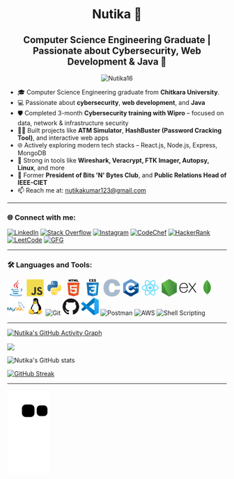 <h1 align="center">Nutika 💫</h1>
<h2 align="center">Computer Science Engineering Graduate | Passionate about Cybersecurity, Web Development & Java 🚀</h2>

<p align="center">
  <img src="https://komarev.com/ghpvc/?username=Nutika16&label=Profile%20views&color=0e19b4&style=flat-square" alt="Nutika16" />
</p>

- 🎓 Computer Science Engineering graduate from **Chitkara University**. 
- 💻 Passionate about **cybersecurity**, **web development**, and **Java**  
- 🛡️ Completed 3-month **Cybersecurity training with Wipro** – focused on data, network & infrastructure security  
- 👩‍💻 Built projects like **ATM Simulator**, **HashBuster (Password Cracking Tool)**, and interactive web apps  
- 🌐 Actively exploring modern tech stacks – React.js, Node.js, Express, MongoDB  
- 🧠 Strong in tools like **Wireshark, Veracrypt, FTK Imager, Autopsy, Linux**, and more  
- 🤝 Former **President of Bits 'N' Bytes Club**, and **Public Relations Head of IEEE-CIET**  
- 📫 Reach me at: nutikakumar123@gmail.com  

---

<h3 align="left">🌐 Connect with me:</h3>
<p align="left">
  <a href="https://www.linkedin.com/in/nutika-kumar-/" target="_blank"><img src="https://raw.githubusercontent.com/rahuldkjain/github-profile-readme-generator/master/src/images/icons/Social/linked-in-alt.svg" alt="LinkedIn" width="30" /></a>
  <a href="https://stackoverflow.com/users/nutika kumar" target="_blank"><img src="https://raw.githubusercontent.com/rahuldkjain/github-profile-readme-generator/master/src/images/icons/Social/stack-overflow.svg" alt="Stack Overflow" width="30" /></a>
  <a href="https://instagram.com/nutika_kumar" target="_blank"><img src="https://raw.githubusercontent.com/rahuldkjain/github-profile-readme-generator/master/src/images/icons/Social/instagram.svg" alt="Instagram" width="30" /></a>
  <a href="https://www.codechef.com/users/nutika" target="_blank"><img src="https://cdn.jsdelivr.net/npm/simple-icons@3.1.0/icons/codechef.svg" alt="CodeChef" width="30" /></a>
  <a href="https://www.hackerrank.com/nutika kumar" target="_blank"><img src="https://raw.githubusercontent.com/rahuldkjain/github-profile-readme-generator/master/src/images/icons/Social/hackerrank.svg" alt="HackerRank" width="30" /></a>
  <a href="https://www.leetcode.com/nutika_123" target="_blank"><img src="https://raw.githubusercontent.com/rahuldkjain/github-profile-readme-generator/master/src/images/icons/Social/leet-code.svg" alt="LeetCode" width="30" /></a>
  <a href="https://auth.geeksforgeeks.org/user/nutikakumar123" target="_blank"><img src="https://raw.githubusercontent.com/rahuldkjain/github-profile-readme-generator/master/src/images/icons/Social/geeks-for-geeks.svg" alt="GFG" width="30" /></a>
</p>

---

<h3 align="left">🛠️ Languages and Tools:</h3>
<p align="left">
  <!-- Languages -->
  <img src="https://raw.githubusercontent.com/devicons/devicon/master/icons/java/java-original.svg" alt="Java" width="40" />
  <img src="https://raw.githubusercontent.com/devicons/devicon/master/icons/javascript/javascript-original.svg" alt="JavaScript" width="40" />
  <img src="https://raw.githubusercontent.com/devicons/devicon/master/icons/python/python-original.svg" alt="Python" width="40" />
  <img src="https://raw.githubusercontent.com/devicons/devicon/master/icons/html5/html5-original-wordmark.svg" alt="HTML" width="40" />
  <img src="https://raw.githubusercontent.com/devicons/devicon/master/icons/css3/css3-original-wordmark.svg" alt="CSS" width="40" />
  <img src="https://raw.githubusercontent.com/devicons/devicon/master/icons/c/c-original.svg" alt="C" width="40" />
  <img src="https://raw.githubusercontent.com/devicons/devicon/master/icons/cplusplus/cplusplus-original.svg" alt="C++" width="40" />

  <!-- Web Development -->
  <img src="https://raw.githubusercontent.com/devicons/devicon/master/icons/react/react-original.svg" alt="React" width="40" />
  <img src="https://raw.githubusercontent.com/devicons/devicon/master/icons/nodejs/nodejs-original.svg" alt="Node.js" width="40" />
  <img src="https://raw.githubusercontent.com/devicons/devicon/master/icons/express/express-original.svg" alt="Express.js" width="40" />
  <img src="https://raw.githubusercontent.com/devicons/devicon/master/icons/mongodb/mongodb-original.svg" alt="MongoDB" width="40" />
  <img src="https://raw.githubusercontent.com/devicons/devicon/master/icons/mysql/mysql-original-wordmark.svg" alt="MySQL" width="40" />

  <!-- Tools -->
  <img src="https://raw.githubusercontent.com/devicons/devicon/master/icons/linux/linux-original.svg" alt="Linux" width="40" />
  <img src="https://www.vectorlogo.zone/logos/git-scm/git-scm-icon.svg" alt="Git" width="40" />
  <img src="https://raw.githubusercontent.com/devicons/devicon/master/icons/github/github-original.svg" alt="GitHub" width="40" />
  <img src="https://raw.githubusercontent.com/devicons/devicon/master/icons/vscode/vscode-original.svg" alt="VS Code" width="40" />
  <img src="https://cdn.worldvectorlogo.com/logos/postman.svg" alt="Postman" width="40" />

  <!-- Cybersecurity Tools (external icons) -->
  <img src="https://img.icons8.com/color/48/000000/amazon-web-services.png" alt="AWS" width="40" />
  <img src="https://img.icons8.com/ios-filled/50/console.png" alt="Shell Scripting" width="40" />
</p>

---

[![Nutika's GitHub Activity Graph](https://github-readme-activity-graph.vercel.app/graph?username=Nutika16&theme=react)](https://github.com/Nutika16/github-readme-activity-graph)

<a href=""><img align="center" src="https://github-readme-stats-sigma-five.vercel.app/api/top-langs/?username=Nutika16&theme=react&line_height=40&hide=css"/></a>

![Nutika's GitHub stats](https://github-readme-stats2-blush.vercel.app/api?username=Nutika16&theme=react&showicons=true)

[![GitHub Streak](https://github-readme-streak-stats.herokuapp.com?user=Nutika16&theme=react)](https://git.io/streak-stats)

---

<!-- Optional: Snake animation -->
![Snake animation](https://raw.githubusercontent.com/Nutika16/Nutika16/output/github-contribution-grid-snake.svg)

